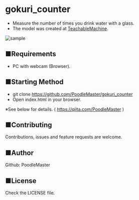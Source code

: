 # gokuri_counter
- Measure the number of times you drink water with a glass.
- The model was created at [TeachableMachine](https://teachablemachine.withgoogle.com/).

![sample](https://user-images.githubusercontent.com/69660581/100428291-16969000-30d7-11eb-95cf-b0f4094a22e9.gif)

## ■Requirements
- PC with webcam (Browser).

## ■Starting Method
- git clone https://github.com/PoodleMaster/gokuri_counter
- Open index.html in your browser.

※See below for details. ( https://qiita.com/PoodleMaster )

## ■Contributing
Contributions, issues and feature requests are welcome.

## ■Author
Github: PoodleMaster

## ■License
Check the LICENSE file.
